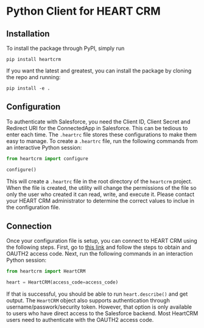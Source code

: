 # Python Client for HEART CRM

## Installation

To install the package through PyPI, simply run

```
pip install heartcrm
```

If you want the latest and greatest, you can install the package by cloning the repo and running:
```
pip install -e .
```

## Configuration

To authenticate with Salesforce, you need the Client ID, Client Secret and Redirect URI for the ConnectedApp in Salesforce. This can be tedious to enter each time. The `.heartrc` file stores these configurations to make them easy to manage. To create a `.heartrc` file, run the following commands from an interactive Python session:

```python
from heartcrm import configure

configure()
```

This will create a `.heartrc` file in the root directory of the `heartcrm` project. When the file is created, the utility will change the permissions of the file so only the user who created it can read, write, and execute it. Please contact your HEART CRM administrator to determine the correct values to inclue in the configuration file.

## Connection

Once your configuration file is setup, you can connect to HEART CRM using the following steps. First, go to [this link](https://salesforce.shirconnect.com) and follow the steps to obtain and OAUTH2 access code. Next, run the following commands in an interaction Python session:

```python
from heartcrm import HeartCRM

heart = HeartCRM(access_code=access_code)
```

If that is successful, you should be able to run `heart.describe()` and get output. The `HeartCRM` object also supports authentication through username/passwork/security token. However, that option is only available to users who have direct access to the Salesforce backend. Most HeartCRM users need to authenticate with the OAUTH2 access code.
